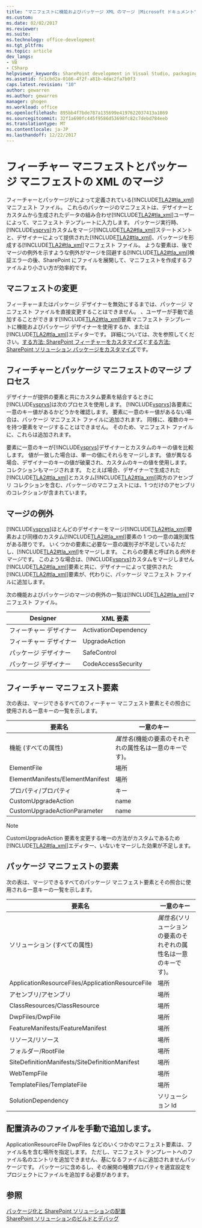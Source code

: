```yaml
---
title: "マニフェストに機能およびパッケージ XML のマージ |Microsoft ドキュメント"
ms.custom: 
ms.date: 02/02/2017
ms.reviewer: 
ms.suite: 
ms.technology: office-development
ms.tgt_pltfrm: 
ms.topic: article
dev_langs:
- VB
- CSharp
helpviewer_keywords: SharePoint development in Visual Studio, packaging
ms.assetid: fc1cbd2a-0166-4f2f-a81b-4dac2fa7b0f3
caps.latest.revision: "10"
author: gewarren
ms.author: gewarren
manager: ghogen
ms.workload: office
ms.openlocfilehash: 895bb4f7bde787a135699e4197622037413a1869
ms.sourcegitcommit: 32f1a690fc445f9586d53698fc82c7debd784eeb
ms.translationtype: MT
ms.contentlocale: ja-JP
ms.lasthandoff: 12/22/2017
---
```

# <a name="merging-xml-in-feature-and-package-manifests"></a>フィーチャー マニフェストとパッケージ マニフェストの XML のマージ
  フィーチャーとパッケージがによって定義されている[!INCLUDE[TLA2#tla_xml](../sharepoint/includes/tla2sharptla-xml-md.md)]マニフェスト ファイル。 これらのパッケージのマニフェストは、デザイナーとカスタムから生成されたデータの組み合わせ[!INCLUDE[TLA2#tla_xml](../sharepoint/includes/tla2sharptla-xml-md.md)]ユーザーによって、マニフェスト テンプレートに入力します。 パッケージ実行時、[!INCLUDE[vsprvs](../sharepoint/includes/vsprvs-md.md)]カスタムをマージ[!INCLUDE[TLA2#tla_xml](../sharepoint/includes/tla2sharptla-xml-md.md)]ステートメントと、デザイナーによって提供された[!INCLUDE[TLA2#tla_xml](../sharepoint/includes/tla2sharptla-xml-md.md)]、パッケージを形成する[!INCLUDE[TLA2#tla_xml](../sharepoint/includes/tla2sharptla-xml-md.md)]マニフェスト ファイル。 ような要素は、後でマージの例外を示すような例外がマージを回避する[!INCLUDE[TLA2#tla_xml](../sharepoint/includes/tla2sharptla-xml-md.md)]検証エラーの後、SharePoint にファイルを展開して、マニフェストを作成するファイルより小さい方が効率的です。  
  
## <a name="modifying-the-manifests"></a>マニフェストの変更  
 フィーチャーまたはパッケージ デザイナーを無効にするまでは、パッケージ マニフェスト ファイルを直接変更することはできません。 、ユーザーが手動で追加することができます[!INCLUDE[TLA2#tla_xml](../sharepoint/includes/tla2sharptla-xml-md.md)]要素マニフェスト テンプレートに機能およびパッケージ デザイナーを使用するか、または[!INCLUDE[TLA2#tla_xml](../sharepoint/includes/tla2sharptla-xml-md.md)]エディターです。 詳細については、次を参照してください。[する方法: SharePoint フィーチャーをカスタマイズ](../sharepoint/how-to-customize-a-sharepoint-feature.md)と[する方法: SharePoint ソリューション パッケージをカスタマイズ](../sharepoint/how-to-customize-a-sharepoint-solution-package.md)です。  
  
## <a name="feature-and-package-manifest-merge-process"></a>フィーチャーとパッケージ マニフェストのマージ プロセス  
 デザイナーが提供の要素と共にカスタム要素を結合するときに[!INCLUDE[vsprvs](../sharepoint/includes/vsprvs-md.md)]は次のプロセスを使用します。 [!INCLUDE[vsprvs](../sharepoint/includes/vsprvs-md.md)]各要素に一意のキー値があるかどうかを確認します。 要素に一意のキー値があるない場合は、パッケージ マニフェスト ファイルに追加されます。 同様に、複数のキーを持つ要素をマージすることはできません。 そのため、マニフェスト ファイルに、これらは追加されます。  
  
 要素に一意のキーが[!INCLUDE[vsprvs](../sharepoint/includes/vsprvs-md.md)]デザイナーとカスタムのキーの値を比較します。 値が一致した場合は、単一の値にそれらをマージします。 値が異なる場合、デザイナーのキーの値が破棄され、カスタムのキーの値を使用します。 コレクションもマージされます。 たとえば場合、デザイナーで生成された[!INCLUDE[TLA2#tla_xml](../sharepoint/includes/tla2sharptla-xml-md.md)]とカスタム[!INCLUDE[TLA2#tla_xml](../sharepoint/includes/tla2sharptla-xml-md.md)]両方のアセンブリ コレクションを含む、パッケージのマニフェストには、1 つだけのアセンブリのコレクションが含まれています。  
  
## <a name="merge-exceptions"></a>マージの例外  
 [!INCLUDE[vsprvs](../sharepoint/includes/vsprvs-md.md)]ほとんどのデザイナーをマージ[!INCLUDE[TLA2#tla_xml](../sharepoint/includes/tla2sharptla-xml-md.md)]要素および同様のカスタム[!INCLUDE[TLA2#tla_xml](../sharepoint/includes/tla2sharptla-xml-md.md)]要素の 1 つの一意の識別属性がある限りです。 いくつかの要素に必要な一意の識別子が不足しているただし、[!INCLUDE[TLA2#tla_xml](../sharepoint/includes/tla2sharptla-xml-md.md)]をマージします。 これらの要素と呼ばれる*例外をマージ*です。 このような場合は、[!INCLUDE[vsprvs](../sharepoint/includes/vsprvs-md.md)]カスタムをマージしません[!INCLUDE[TLA2#tla_xml](../sharepoint/includes/tla2sharptla-xml-md.md)]要素と共に、デザイナーによって提供された[!INCLUDE[TLA2#tla_xml](../sharepoint/includes/tla2sharptla-xml-md.md)]要素が、代わりに、パッケージ マニフェスト ファイルに追加します。  
  
 次の機能およびパッケージのマージの例外の一覧は[!INCLUDE[TLA2#tla_xml](../sharepoint/includes/tla2sharptla-xml-md.md)]マニフェスト ファイル。  
  
|Designer|XML 要素|  
|--------------|-----------------|  
|フィーチャー デザイナー|ActivationDependency|  
|フィーチャー デザイナー|UpgradeAction|  
|パッケージ デザイナー|SafeControl|  
|パッケージ デザイナー|CodeAccessSecurity|  
  
## <a name="feature-manifest-elements"></a>フィーチャー マニフェスト要素  
 次の表は、マージできるすべてのフィーチャー マニフェスト要素とその照合に使用される一意キーの一覧を示します。  
  
|要素名|一意のキー|  
|------------------|----------------|  
|機能 (すべての属性)|*属性名*(機能の要素のそれぞれの属性名は一意のキーです)。|  
|ElementFile|場所|  
|ElementManifests/ElementManifest|場所|  
|プロパティ/プロパティ|キー|  
|CustomUpgradeAction|name|  
|CustomUpgradeActionParameter|name|  
  
> [!NOTE]  
>  CustomUpgradeAction 要素を変更する唯一の方法がカスタムであるため[!INCLUDE[TLA2#tla_xml](../sharepoint/includes/tla2sharptla-xml-md.md)]エディター、いないをマージした効果が不足します。  
  
## <a name="package-manifest-elements"></a>パッケージ マニフェストの要素  
 次の表は、マージできるすべてのパッケージ マニフェスト要素とその照合に使用される一意キーの一覧を示します。  
  
|要素名|一意のキー|  
|------------------|----------------|  
|ソリューション (すべての属性)|*属性名*(ソリューションの要素のそれぞれの属性名は一意のキーです)。|  
|ApplicationResourceFiles/ApplicationResourceFile|場所|  
|アセンブリ/アセンブリ|場所|  
|ClassResources/ClassResource|場所|  
|DwpFiles/DwpFile|場所|  
|FeatureManifests/FeatureManifest|場所|  
|リソース/リソース|場所|  
|フォルダー/RootFile|場所|  
|SiteDefinitionManifests/SiteDefinitionManifest|場所|  
|WebTempFile|場所|  
|TemplateFiles/TemplateFile|場所|  
|SolutionDependency|ソリューション Id|  
  
## <a name="manually-add-deployed-files"></a>配置済みのファイルを手動で追加します。  
 ApplicationResourceFile DwpFiles などのいくつかのマニフェスト要素は、ファイル名を含む場所を指定します。 ただし、マニフェスト テンプレートへのファイル名のエントリを追加できません、基になるファイルに追加されませんパッケージです。 パッケージに含めるし、その展開の種類プロパティを適宜設定をプロジェクトにファイルを追加する必要があります。  
  
## <a name="see-also"></a>参照  
 [パッケージ化と SharePoint ソリューションの配置](../sharepoint/packaging-and-deploying-sharepoint-solutions.md)   
 [SharePoint ソリューションのビルドとデバッグ](../sharepoint/building-and-debugging-sharepoint-solutions.md)  
  
  